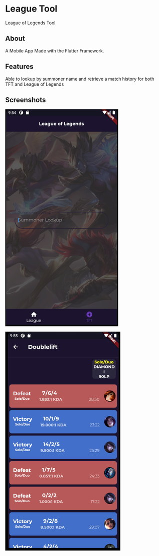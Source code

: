 # League Tool

League of Legends Tool

## About
A Mobile App Made with the Flutter Framework.


## Features

Able to lookup by summoner name and retrieve a match history for both TFT and League of Legends


## Screenshots
![Screenshots](screenshots/1.PNG?raw=true "Home Screen")

![Screenshots](screenshots/2.PNG?raw=true "View Summoner")
